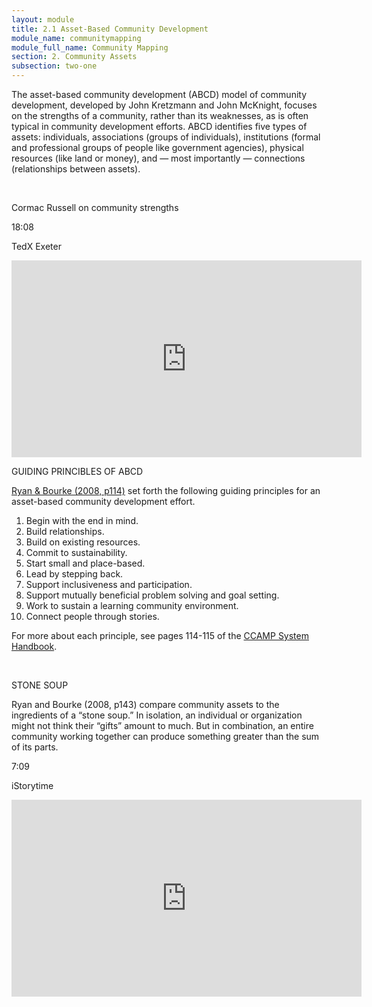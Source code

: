 ```yaml
---
layout: module
title: 2.1 Asset-Based Community Development
module_name: communitymapping
module_full_name: Community Mapping
section: 2. Community Assets
subsection: two-one
---
```


The asset-based community development (ABCD) model of community development,  developed by John Kretzmann and John McKnight, focuses on the strengths of a community, rather than its weaknesses, as is often typical in community development efforts. ABCD identifies five types of assets: individuals, associations (groups of individuals), institutions (formal and professional groups of people like government agencies), physical resources (like land or money), and — most importantly — connections (relationships between assets).  

<br>
<div class="explanatory">
	<p>Cormac Russell on community strengths</p>

<p class="videotime">18:08</p><p class="source">TedX Exeter</p>
  <div class="video">
  <iframe width="560" height="315" src="https://www.youtube.com/embed/a5xR4QB1ADw" frameborder="0" allow="autoplay; encrypted-media" allowfullscreen></iframe></div>

</div>

<div class="explanatory">
  <p><span class="box-title">GUIDING PRINCIBLES OF ABCD</span></p>
<p><a href="http://www.nurturedevelopment.org/wp-content/uploads/2016/01/Asset-Mapping-CCAMP_System_Handbook.pdf" target="_blank">Ryan & Bourke (2008, p114)</a> set forth the following guiding principles for an asset-based community development effort.</p>
<ol>
<li>Begin with the end in mind.</li>
<li>Build relationships.</li>
<li>Build on existing resources.</li> 
<li>Commit to sustainability.</li>
<li>Start small and place-based.</li>
<li>Lead by stepping back.</li>
<li>Support inclusiveness and participation.</li>
<li>Support mutually beneficial problem solving and goal setting.</li>
<li>Work to sustain a learning community environment.</li>
<li>Connect people through stories.</li>
</ol>
<p>For more about each principle, see pages 114-115 of the <a href="http://www.nurturedevelopment.org/wp-content/uploads/2016/01/Asset-Mapping-CCAMP_System_Handbook.pdf" target="_blank">CCAMP System Handbook</a>.</p>
  </div>
<br>
<div class="explanatory">
  <p><span class="box-title">STONE SOUP</span></p>

  <p>Ryan and Bourke (2008, p143) compare community assets to the ingredients of a “stone soup.” In isolation, an individual or organization might not think their “gifts” amount to much. But in combination, an entire community working together can produce something greater than the sum of its parts.</p>
  <p class="videotime">7:09</p><p class="source">iStorytime</p>

  <div class="video">
  <iframe width="560" height="315" src="https://www.youtube.com/embed/2X295Nnagvw" frameborder="0" allow="autoplay; encrypted-media" allowfullscreen></iframe></div>

</div>
